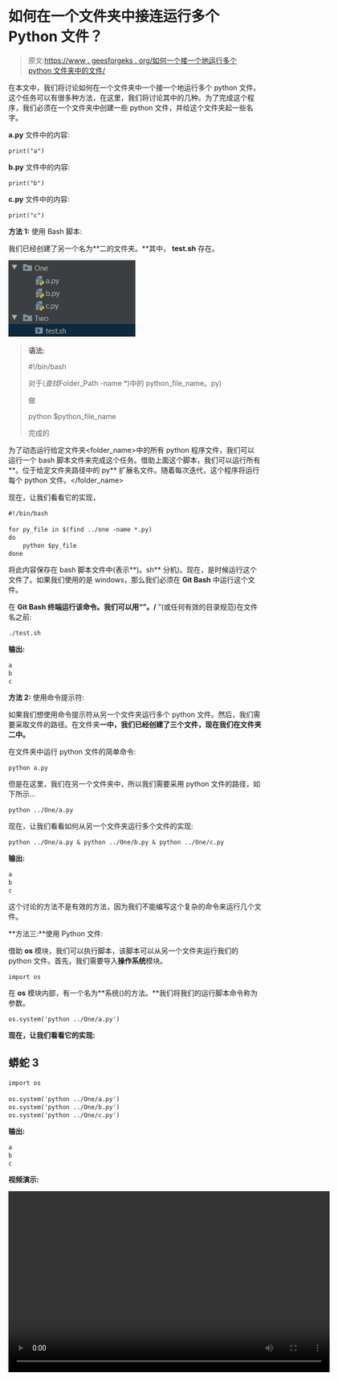 # 如何在一个文件夹中接连运行多个 Python 文件？

> 原文:[https://www . geesforgeks . org/如何一个接一个地运行多个 python 文件夹中的文件/](https://www.geeksforgeeks.org/how-to-run-multiple-python-file-in-a-folder-one-after-another/)

在本文中，我们将讨论如何在一个文件夹中一个接一个地运行多个 python 文件。这个任务可以有很多种方法，在这里，我们将讨论其中的几种。为了完成这个程序，我们必须在一个文件夹中创建一些 python 文件，并给这个文件夹起一些名字。

**a.py** 文件中的内容:

```
print("a")
```

**b.py** 文件中的内容:

```
print("b")
```

**c.py** 文件中的内容:

```
print("c")
```

**方法 1:** 使用 Bash 脚本:

我们已经创建了另一个名为**二的文件夹。**其中， **test.sh** 存在。

![](img/712f20ff55173101ee96a87e06d3af0b.png)

> **语法:**
> 
> #!/bin/bash
> 
> 对于$(查找$Folder_Path -name *)中的 python_file_name。py)
> 
> 做
> 
> python $python_file_name
> 
> 完成的

为了动态运行给定文件夹<folder_name>中的所有 python 程序文件，我们可以运行一个 bash 脚本文件来完成这个任务。借助上面这个脚本，我们可以运行所有**。位于给定文件夹路径中的 py** 扩展名文件。随着每次迭代，这个程序将运行每个 python 文件。</folder_name>

现在，让我们看看它的实现，

```
#!/bin/bash

for py_file in $(find ../one -name *.py)
do
    python $py_file
done
```

将此内容保存在 bash 脚本文件中(表示**)。sh** 分机)。现在，是时候运行这个文件了。如果我们使用的是 windows，那么我们必须在 **Git Bash** 中运行这个文件。

在 **Git Bash 终端运行该命令。**我们可以用“**”。/** ”(或任何有效的目录规范)在文件名之前:

```
./test.sh
```

**输出:**

```
a
b
c
```

**方法 2:** 使用命令提示符:

如果我们想使用命令提示符从另一个文件夹运行多个 python 文件。然后，我们需要采取文件的路径。在文件夹**一中，**我们已经创建了三个文件，现在我们在文件夹**二中。**

在文件夹中运行 python 文件的简单命令:

```
python a.py
```

但是在这里，我们在另一个文件夹中，所以我们需要采用 python 文件的路径，如下所示…

```
python ../One/a.py
```

现在，让我们看看如何从另一个文件夹运行多个文件的实现:

```
python ../One/a.py & python ../One/b.py & python ../One/c.py
```

**输出:**

```
a
b
c
```

这个讨论的方法不是有效的方法，因为我们不能编写这个复杂的命令来运行几个文件。

**方法三:**使用 Python 文件:

借助 **os** 模块，我们可以执行脚本，该脚本可以从另一个文件夹运行我们的 python 文件。首先，我们需要导入**操作系统**模块。

```
import os
```

在 **os** 模块内部，有一个名为**系统()的方法。**我们将我们的运行脚本命令称为参数。

```
os.system('python ../One/a.py')
```

**现在，让我们看看它的实现:**

## 蟒蛇 3

```
import os

os.system('python ../One/a.py')
os.system('python ../One/b.py')
os.system('python ../One/c.py')
```

**输出:**

```
a
b
c
```

**视频演示:**

<video class="wp-video-shortcode" id="video-564494-1" width="640" height="360" preload="metadata" controls=""><source type="video/mp4" src="https://media.geeksforgeeks.org/wp-content/uploads/20210225200618/GFG.mp4?_=1">[https://media.geeksforgeeks.org/wp-content/uploads/20210225200618/GFG.mp4](https://media.geeksforgeeks.org/wp-content/uploads/20210225200618/GFG.mp4)</video>
